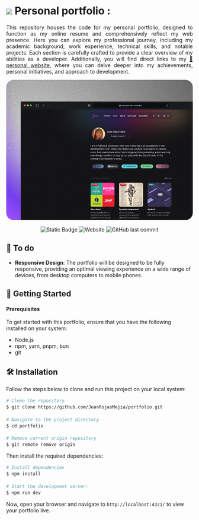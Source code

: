 # <img src="https://media.tenor.com/images/0290b6387694a576c9b8858c900fe8c0/tenor.gif" width="30px"> Personal portfolio :

<p align="justify">This repository houses the code for my personal portfolio, designed to function as my online resume and comprehensively reflect my web presence. Here you can explore my professional journey, including my academic background, work experience, technical skills, and notable projects. Each section is carefully crafted to provide a clear overview of my abilities as a developer. Additionally, you will find direct links to my <a href="https://www.joanrojas.dev/" target="_blank" > 🔗 personal website</a>, where you can delve deeper into my achievements, personal initiatives, and approach to development.</p>

<img style="border-radius: 20px;" src="https://github.com/JoanRojasMejia/portfolio/blob/main/public/screenshot.png?raw=true">

<div align="center">
  
![Static Badge](https://img.shields.io/badge/author-joan_rojas-%237849F7?style=for-the-badge)
![Website](https://img.shields.io/website?url=https%3A%2F%2Fjoan-rojas.vercel.app%2F&style=for-the-badge&color=%23166445)
![GitHub last commit](https://img.shields.io/github/last-commit/JoanRojasMejia/portfolio?display_timestamp=author&style=for-the-badge)


</div>


## 📝  To do
- **Responsive Design**: The portfolio will be designed to be fully responsive, providing an optimal viewing experience on a wide range of devices, from desktop computers to mobile phones.


## 🚀 Getting Started

#### Prerequisites
To get started with this portfolio, ensure that you have the following installed on your system:
- Node.js
- npm, yarn, pnpm, bun
- git

## 🛠️ Installation
Follow the steps below to clone and run this project on your local system:

```bash
# Clone the repository
$ git clone https://github.com/JoanRojasMejia/portfolio.git

# Navigate to the project directory
$ cd portfolio

# Remove current origin repository
$ git remote remove origin
```



Then install the required dependencies:
```bash
# Install dependencies
$ npm install

# Start the development server:
$ npm run dev
```
Now, open your browser and navigate to `http://localhost:4321/` to view your portfolio live.
